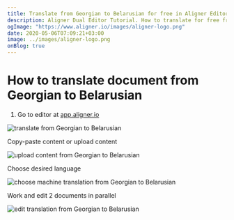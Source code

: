 ```yaml
---
title: Translate from Georgian to Belarusian for free in Aligner Editor
description: Aligner Dual Editor Tutorial. How to translate for free from Georgian to Belarusian. Aligner is multilingual document management platform. 
ogImage: "https://www.aligner.io/images/aligner-logo.png"
date: 2020-05-06T07:09:21+03:00
image: ../images/aligner-logo.png
onBlog: true
---
```


# How to translate document from Georgian to Belarusian

1. Go to editor at [app.aligner.io](https://app.aligner.io "Aligner App web page")

![translate from Georgian to Belarusian](../aligner-blank-editor.png "translate from Georgian to Belarusian")

Copy-paste content or upload content

![upload content from Georgian to Belarusian](../aligner-uploaded-document.png "upload content from Georgian to Belarusian")

Choose desired language

![choose machine translation from Georgian to Belarusian](../aligner-language-dropdown.png "choose machine translation from Georgian to Belarusian")

Work and edit 2 documents in parallel

![edit translation from Georgian to Belarusian](../aligner-double-sitded-editor.png "edit translation from Georgian to Belarusian")

